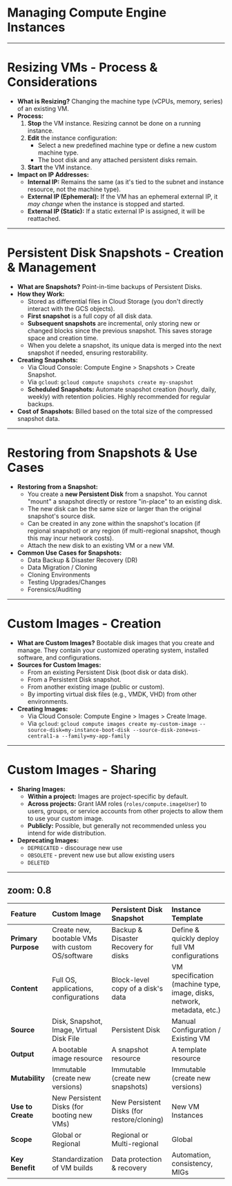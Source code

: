 # Managing Compute Engine Instances

---

# Resizing VMs - Process & Considerations

* **What is Resizing?** Changing the machine type (vCPUs, memory, series) of an existing VM.
* **Process:**
  1. **Stop** the VM instance. Resizing cannot be done on a running instance.
  2. **Edit** the instance configuration:
      * Select a new predefined machine type or define a new custom machine type.
      * The boot disk and any attached persistent disks remain.
  3. **Start** the VM instance.
* **Impact on IP Addresses:**
  * **Internal IP:** Remains the same (as it's tied to the subnet and instance resource, not the machine type).
  * **External IP (Ephemeral):** If the VM has an ephemeral external IP, it *may change* when the instance is stopped and started.
  * **External IP (Static):** If a static external IP is assigned, it will be reattached.

---

# Persistent Disk Snapshots - Creation & Management

* **What are Snapshots?** Point-in-time backups of Persistent Disks.
* **How they Work:**
  * Stored as differential files in Cloud Storage (you don't directly interact with the GCS objects).
  * **First snapshot** is a full copy of all disk data.
  * **Subsequent snapshots** are incremental, only storing new or changed blocks since the previous snapshot. This saves storage space and creation time.
  * When you delete a snapshot, its unique data is merged into the next snapshot if needed, ensuring restorability.
* **Creating Snapshots:**
  * Via Cloud Console: Compute Engine > Snapshots > Create Snapshot.
  * Via `gcloud`: `gcloud compute snapshots create my-snapshot`
  * **Scheduled Snapshots:** Automate snapshot creation (hourly, daily, weekly) with retention policies. Highly recommended for regular backups.
* **Cost of Snapshots:** Billed based on the total size of the compressed snapshot data.

---

# Restoring from Snapshots & Use Cases

* **Restoring from a Snapshot:**
  * You create a **new Persistent Disk** from a snapshot. You cannot "mount" a snapshot directly or restore "in-place" to an existing disk.
  * The new disk can be the same size or larger than the original snapshot's source disk.
  * Can be created in any zone within the snapshot's location (if regional snapshot) or any region (if multi-regional snapshot, though this may incur network costs).
  * Attach the new disk to an existing VM or a new VM.
* **Common Use Cases for Snapshots:**
  * Data Backup & Disaster Recovery (DR)
  * Data Migration / Cloning
  * Cloning Environments
  * Testing Upgrades/Changes
  * Forensics/Auditing

<!--
*   * **Data Backup & Disaster Recovery (DR):** Regularly snapshot critical disks. If data loss or corruption occurs, create a new disk from the latest good snapshot.
  * **Data Migration / Cloning:**
    * Create a snapshot of a disk in one zone/region.
    * Create a new disk from that snapshot in a different zone/region.
    * Attach to a VM in the new location.
  * **Cloning Environments:** Snapshot a configured VM's boot disk (and data disks), then create new disks/VMs from these snapshots to replicate dev/test/staging environments.
  * **Testing Upgrades/Changes:** Snapshot a disk before making significant changes (e.g., OS upgrade, major software deployment). If issues arise, revert by creating a disk from the snapshot.
  * **Forensics/Auditing:** Create a snapshot of a disk for offline analysis without impacting the running instance.
-->

---

# Custom Images - Creation

* **What are Custom Images?** Bootable disk images that you create and manage. They contain your customized operating system, installed software, and configurations.
* **Sources for Custom Images:**
  * From an existing Persistent Disk (boot disk or data disk).
  * From a Persistent Disk snapshot.
  * From another existing image (public or custom).
  * By importing virtual disk files (e.g., VMDK, VHD) from other environments.
* **Creating Images:**
  * Via Cloud Console: Compute Engine > Images > Create Image.
  * Via `gcloud`: `gcloud compute images create my-custom-image --source-disk=my-instance-boot-disk --source-disk-zone=us-central1-a --family=my-app-family`

---

# Custom Images - Sharing

* **Sharing Images:**
  * **Within a project:** Images are project-specific by default.
  * **Across projects:** Grant IAM roles (`roles/compute.imageUser`) to users, groups, or service accounts from other projects to allow them to use your custom image.
  * **Publicly:** Possible, but generally not recommended unless you intend for wide distribution.
* **Deprecating Images:**
  * `DEPRECATED` - discourage new use
  * `OBSOLETE` - prevent new use but allow existing users
  * `DELETED`

---
zoom: 0.8
---

| **Feature**        | **Custom Image**                              | **Persistent Disk Snapshot**                  | **Instance Template**                         |
| :----------------- | :-------------------------------------------- | :-------------------------------------------- | :-------------------------------------------- |
| **Primary Purpose** | Create new, bootable VMs with custom OS/software | Backup & Disaster Recovery for disks          | Define & quickly deploy full VM configurations |
| **Content** | Full OS, applications, configurations         | Block-level copy of a disk's data             | VM specification (machine type, image, disks, network, metadata, etc.) |
| **Source** | Disk, Snapshot, Image, Virtual Disk File      | Persistent Disk                               | Manual Configuration / Existing VM            |
| **Output** | A bootable image resource                     | A snapshot resource                           | A template resource                           |
| **Mutability** | Immutable (create new versions)               | Immutable (create new snapshots)              | Immutable (create new versions)               |
| **Use to Create** | New Persistent Disks (for booting new VMs)    | New Persistent Disks (for restore/cloning)    | New VM Instances                              |
| **Scope** | Global or Regional                            | Regional or Multi-regional                    | Global                                        |
| **Key Benefit** | Standardization of VM builds                  | Data protection & recovery                    | Automation, consistency, MIGs                 |

<!--
**How they relate:**
* You can create a **Custom Image** *from* a **Snapshot** (or a disk).
* An **Instance Template** typically references a **Custom Image** (or public image) for its boot disk.
* You would take **Snapshots** of the disks of VMs created *from* an **Instance Template** (which used an **Image**).
-->
